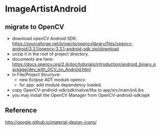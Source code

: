 # ImageArtistAndroid

## migrate to OpenCV

- download openCV Android SDK: https://sourceforge.net/projects/opencvlibrary/files/opencv-android/3.3.1/opencv-3.3.1-android-sdk.zip/download
- unzip it in the root of project directory.
- documents are here: https://docs.opencv.org/2.4/doc/tutorials/introduction/android_binary_package/dev_with_OCV_on_Android.html
- in FIle/Project Structure:
  - new Eclipse ADT module opencv.
  - for app: add module dependency loaded.
- copy OpenCV-android-sdk/sdk/native/libs to app/src/main/jniLibs
- you may install the OpenCV Manager from OpenCV-android-sdk/apk

## Reference

http://google.github.io/material-design-icons/